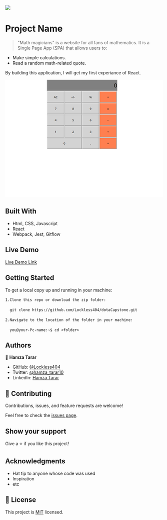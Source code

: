 ![](https://img.shields.io/badge/Microverse-blueviolet)

# Project Name

> "Math magicians" is a website for all fans of mathematics. It is a Single Page App (SPA) that allows users to:
  - Make simple calculations.
  - Read a random math-related quote.

  By building this application, I will get my first experiance of React.

![screenshot](./app_screenshot.png)

## Built With

- Html, CSS, Javascript
- React
- Webpack, Jest, Gitflow

## Live Demo

[Live Demo Link](https://compassionate-beaver-6b1347.netlify.app/)


## Getting Started

To get a local copy up and running in your machine:

    1.Clone this repo or download the zip folder:

      git clone https://github.com/Lockless404/dotaCapstone.git

    2.Navigate to the location of the folder in your machine:

      you@your-Pc-name:~$ cd <folder>

## Authors

👤 **Hamza Tarar**

- GitHub: [@Lockless404](https://github.com/Lockless404)
- Twitter: [@hamza_tarar10](https://twitter.com/hamza_tarar10)
- LinkedIn: [Hamza Tarar](https://www.linkedin.com/in/hamza-tarar-639685216/)

## 🤝 Contributing

Contributions, issues, and feature requests are welcome!

Feel free to check the [issues page](../../issues/).

## Show your support

Give a ⭐️ if you like this project!

## Acknowledgments

- Hat tip to anyone whose code was used
- Inspiration
- etc

## 📝 License

This project is [MIT](./MIT.md) licensed.
